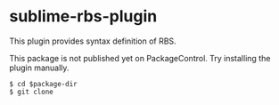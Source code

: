 # sublime-rbs-plugin

This plugin provides syntax definition of RBS.

This package is not published yet on PackageControl.
Try installing the plugin manually.

```
$ cd $package-dir
$ git clone
```
